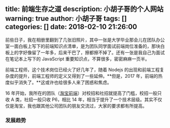 title: 前端生存之道
description: 小胡子哥的个人网站
warning: true
author: 小胡子哥
tags: []
categories: []
date: 2018-02-10 21:26:00
---
前些日子，我在相册里翻到了几张旧照片，其中一张是大学毕业那会儿在团队办公室一面白板上写下的前端知识点清单，是为团队同学面试前端岗位准备的，那块白板上的字好像留了一年多，后来干巴了，擦都擦不掉了。还有一张是我自己为面试在笔记本上写下的 JavaScript 重要知识点，不算很多，密密麻麻一页半。

前端工程师，这个技术岗位已经火了好几年了，随着 Nodejs 的出现和前端工程复杂度的提升，前端工程师的定义又得到了一些延伸。**但是，2017 年，前端的热度似乎消失了。**这或许也给很多人来了困惑和焦虑。

16 年开始，我所在的团队（[淘宝前端](http://taobaofed.org/about/)）对校招和社招就提高了门槛，校招一般只收 A 类，社招一般只收 P6，相比 14 年，相当于提升了一个技术层级。其实不仅仅是淘宝，我也跟其他公司团队的朋友交流过，大家的要求都有所提高。

### 发展趋势


